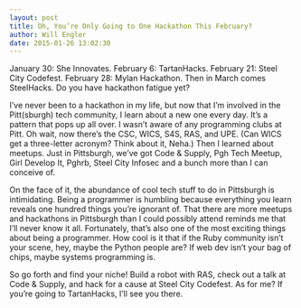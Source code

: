```yaml
---
layout: post
title: Oh, You’re Only Going to One Hackathon This February?
author: Will Engler
date: 2015-01-26 13:02:30
---
```


January 30: She Innovates. February 6: TartanHacks. February 21: Steel City Codefest. February 28: Mylan Hackathon. Then in March comes SteelHacks. Do you have hackathon fatigue yet?

I’ve never been to a hackathon in my life, but now that I’m involved in the Pitt(sburgh) tech community, I learn about a new one every day. It’s a pattern that pops up all over. I wasn’t aware of any programming clubs at Pitt. Oh wait, now there’s the CSC, WICS, S4S, RAS, and UPE. (Can WICS get a three-letter acronym? Think about it, Neha.) Then I learned about meetups. Just in Pittsburgh, we’ve got Code & Supply, Pgh Tech Meetup, Girl Develop It, Pghrb, Steel City Infosec and a bunch more than I can conceive of.

On the face of it, the abundance of cool tech stuff to do in Pittsburgh is intimidating. Being a programmer is humbling because everything you learn reveals one hundred things you’re ignorant of. That there are more meetups and hackathons in Pittsburgh than I could possibly attend reminds me that I’ll never know it all. Fortunately, that’s also one of the most exciting things about being a programmer. How cool is it that if the Ruby community isn’t your scene, hey, maybe the Python people are? If web dev isn’t your bag of chips, maybe systems programming is.

So go forth and find your niche! Build a robot with RAS, check out a talk at Code & Supply, and hack for a cause at Steel City Codefest. As for me? If you’re going to TartanHacks, I’ll see you there.
